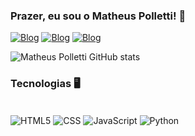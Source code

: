 ### Prazer, eu sou o Matheus Polletti! 👋

[![Blog](https://img.shields.io/badge/LinkedIn-0077B5?style=for-the-badge&logo=linkedin&logoColor=white)](https://www.linkedin.com/in/matheuscpolletti/)
[![Blog](https://img.shields.io/badge/WhatsApp-25D366?style=for-the-badge&logo=whatsapp&logoColor=white)](https://api.whatsapp.com/send?phone=5517997627043&text=Matheus)
[![Blog](https://img.shields.io/badge/Gmail-D14836?style=for-the-badge&logo=gmail&logoColor=white)](matheus.c.polletti@gmail.com)

![Matheus Polletti GitHub stats](https://github-readme-stats.vercel.app/api?username=MatheusPolletti&show_icons=true&theme=tokyonight)

### Tecnologias 🖥️

<div style="display: inline_block"><br/>
  <img align="center" alt="HTML5" src="https://img.shields.io/badge/HTML5-E34F26?style=for-the-badge&logo=html5&logoColor=white" />
  <img align="center" alt="CSS" src="https://img.shields.io/badge/CSS3-1572B6?style=for-the-badge&logo=css3&logoColor=white" />
  <img align="center" alt="JavaScript" src="https://img.shields.io/badge/JavaScript-323330?style=for-the-badge&logo=javascript&logoColor=F7DF1E" />
  <img align="center" alt="Python" src="https://img.shields.io/badge/Python-14354C?style=for-the-badge&logo=python&logoColor=white" />
</div>
